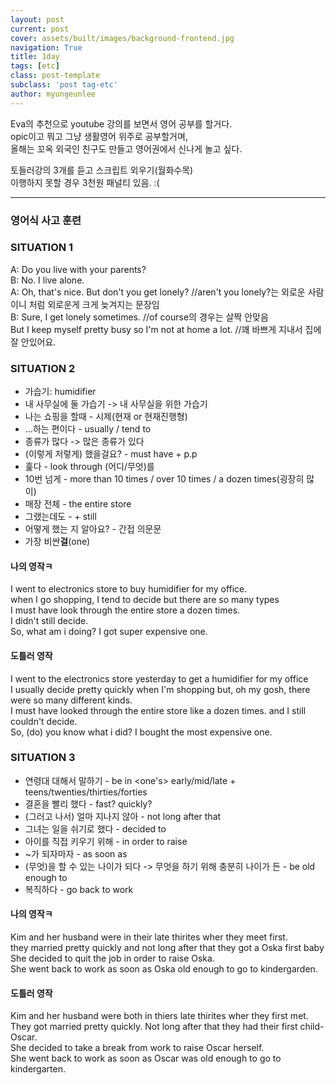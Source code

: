 ```yaml
---
layout: post
current: post
cover: assets/built/images/background-frontend.jpg
navigation: True
title: 1day
tags: [etc]
class: post-template
subclass: 'post tag-etc'
author: myungeunlee
---
```


Eva의 추천으로 youtube 강의를 보면서 영어 공부를 할거다.  
opic이고 뭐고 그냥 생활영어 위주로 공부할거며,  
올해는 꼬옥 외국인 친구도 만들고 영어권에서 신나게 놀고 싶다. 

토들러강의 3개를 듣고 스크립트 외우기(월화수목)  
이행하지 못할 경우 3천원 패널티 있음. :(

------------------------
### 영어식 사고 훈련

### SITUATION 1
A: Do you live with your parents?  
B: No. I live alone.  
A: Oh, that's nice. But don't you get lonely?   //aren't you lonely?는 외로운 사람이니 처럼 외로운게 크게 늦겨지는 문장임  
B: Sure, I get lonely sometimes.    //of course의 경우는 살짝 안맞음   
    But I keep myself pretty busy so I'm not at home a lot. //꽤 바쁘게 지내서 집에 잘 안있어요.  


### SITUATION 2
* 가습기: humidifier
* 내 사무실에 둘 가습기 -> 내 사무실을 위한 가습기
* 나는 쇼핑을 할때 - 시제(현재 or 현재진행형)
* ...하는 편이다 - usually / tend to
* 종류가 많다 -> 많은 종류가 있다
* (이렇게 저렇게) 했을걸요? - must have + p.p
* 훑다 - look through (어디/무엇)를
* 10번 넘게 - more than 10 times / over 10 times / a dozen times(굉장히 많이)
* 매장 전체 - the entire store
* 그랬는데도 - + still
* 어떻게 했는 지 알아요? - 간접 의문문
* 가장 비싼**걸**(one)

#### 나의 영작ㅋ  
I went to electronics store to buy humidifier for my office.  
when I go shopping, I tend to decide but there are so many types  
I must have look through the entire store a dozen times.  
I didn't still decide.  
So, what am i doing? I got super expensive one.  


#### 도틀러 영작  
I went to the electronics store yesterday to get a humidifier for my office   
I usually decide pretty quickly when I'm shopping but, oh my gosh, there were so many different kinds.  
I must have looked through the entire store like a dozen times.
and I still couldn't decide.  
So, (do) you know what i did? I bought the most expensive one.  


### SITUATION 3
* 연령대 대해서 말하기 - be in <one's> early/mid/late + teens/twenties/thirties/forties
* 결혼을 빨리 했다 - fast? quickly?
* (그러고 나서) 얼마 지나지 않아 - not long after that 
* 그녀는 일을 쉬기로 했다 - decided to 
* 아이를 직접 키우기 위해 - in order to raise
* ~가 되자마자 - as soon as 
* (무엇)을 할 수 있는 나이가 되다 -> 무엇을 하기 위해 충분히 나이가 든 - be old enough to
* 복직하다 - go back to work

#### 나의 영작ㅋ
Kim and her husband were in their late thirites wher they meet first.  
they married pretty quickly and not long after that they got a Oska first baby   
She decided to quit the job in order to raise Oska.  
She went back to work as soon as Oska old enough to go to kindergarden.  


#### 도틀러 영작
Kim and her husband were both in thiers late thirites wher they first met.  
They got married pretty quickly. Not long after that they had their first child-Oscar.  
She decided to take a break from work to raise Oscar herself.  
She went back to work as soon as Oscar was old enough to go to kindergarten.  